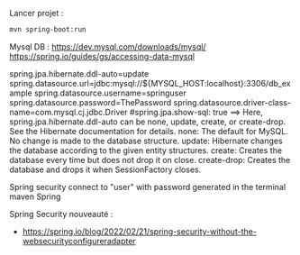 Lancer projet :
```bash
mvn spring-boot:run
```

Mysql DB :
https://dev.mysql.com/downloads/mysql/
https://spring.io/guides/gs/accessing-data-mysql

spring.jpa.hibernate.ddl-auto=update
spring.datasource.url=jdbc:mysql://${MYSQL_HOST:localhost}:3306/db_example
spring.datasource.username=springuser
spring.datasource.password=ThePassword
spring.datasource.driver-class-name=com.mysql.cj.jdbc.Driver
#spring.jpa.show-sql: true
==>
Here, spring.jpa.hibernate.ddl-auto can be none, update, create, or create-drop. See the Hibernate documentation for details.
none: The default for MySQL. No change is made to the database structure.
update: Hibernate changes the database according to the given entity structures.
create: Creates the database every time but does not drop it on close.
create-drop: Creates the database and drops it when SessionFactory closes.

Spring security connect to "user" with password generated in the terminal maven Spring

Spring Security nouveauté :
- https://spring.io/blog/2022/02/21/spring-security-without-the-websecurityconfigureradapter
